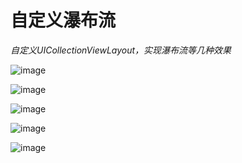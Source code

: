# 自定义瀑布流
_自定义UICollectionViewLayout，实现瀑布流等几种效果_<br />

![image](https://github.com/suifengqjn/customCollectionViewLayout/blob/master/collectionFlows/collectionFlows/screenShot/coll.gif)<br />

![image](https://github.com/suifengqjn/customCollectionViewLayout/blob/master/collectionFlows/collectionFlows/screenShot/4.png)<br />

![image](https://github.com/suifengqjn/customCollectionViewLayout/blob/master/collectionFlows/collectionFlows/screenShot/1.png)<br />

![image](https://github.com/suifengqjn/customCollectionViewLayout/blob/master/collectionFlows/collectionFlows/screenShot/2.png)<br />

![image](https://github.com/suifengqjn/customCollectionViewLayout/blob/master/collectionFlows/collectionFlows/screenShot/3.png)<br />


